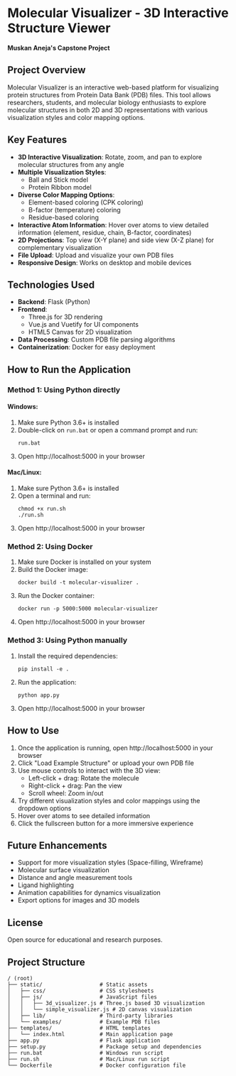 # Molecular Visualizer - 3D Interactive Structure Viewer

**Muskan Aneja's Capstone Project**

## Project Overview

Molecular Visualizer is an interactive web-based platform for visualizing protein structures from Protein Data Bank (PDB) files. This tool allows researchers, students, and molecular biology enthusiasts to explore molecular structures in both 2D and 3D representations with various visualization styles and color mapping options.

## Key Features

- **3D Interactive Visualization**: Rotate, zoom, and pan to explore molecular structures from any angle
- **Multiple Visualization Styles**: 
  - Ball and Stick model 
  - Protein Ribbon model
- **Diverse Color Mapping Options**:
  - Element-based coloring (CPK coloring)
  - B-factor (temperature) coloring
  - Residue-based coloring
- **Interactive Atom Information**: Hover over atoms to view detailed information (element, residue, chain, B-factor, coordinates)
- **2D Projections**: Top view (X-Y plane) and side view (X-Z plane) for complementary visualization
- **File Upload**: Upload and visualize your own PDB files
- **Responsive Design**: Works on desktop and mobile devices

## Technologies Used

- **Backend**: Flask (Python)
- **Frontend**: 
  - Three.js for 3D rendering
  - Vue.js and Vuetify for UI components
  - HTML5 Canvas for 2D visualization
- **Data Processing**: Custom PDB file parsing algorithms
- **Containerization**: Docker for easy deployment

## How to Run the Application

### Method 1: Using Python directly

#### Windows:
1. Make sure Python 3.6+ is installed
2. Double-click on `run.bat` or open a command prompt and run:
   ```
   run.bat
   ```
3. Open http://localhost:5000 in your browser

#### Mac/Linux:
1. Make sure Python 3.6+ is installed
2. Open a terminal and run:
   ```
   chmod +x run.sh
   ./run.sh
   ```
3. Open http://localhost:5000 in your browser

### Method 2: Using Docker

1. Make sure Docker is installed on your system
2. Build the Docker image:
   ```
   docker build -t molecular-visualizer .
   ```
3. Run the Docker container:
   ```
   docker run -p 5000:5000 molecular-visualizer
   ```
4. Open http://localhost:5000 in your browser

### Method 3: Using Python manually

1. Install the required dependencies:
   ```
   pip install -e .
   ```
2. Run the application:
   ```
   python app.py
   ```
3. Open http://localhost:5000 in your browser

## How to Use

1. Once the application is running, open http://localhost:5000 in your browser
2. Click "Load Example Structure" or upload your own PDB file
3. Use mouse controls to interact with the 3D view:
   - Left-click + drag: Rotate the molecule
   - Right-click + drag: Pan the view
   - Scroll wheel: Zoom in/out
4. Try different visualization styles and color mappings using the dropdown options
5. Hover over atoms to see detailed information
6. Click the fullscreen button for a more immersive experience

## Future Enhancements

- Support for more visualization styles (Space-filling, Wireframe)
- Molecular surface visualization
- Distance and angle measurement tools
- Ligand highlighting
- Animation capabilities for dynamics visualization
- Export options for images and 3D models

## License

Open source for educational and research purposes.

## Project Structure

```
/ (root)
├── static/                  # Static assets
│   ├── css/                 # CSS stylesheets
│   ├── js/                  # JavaScript files
│   │   ├── 3d_visualizer.js # Three.js based 3D visualization
│   │   └── simple_visualizer.js # 2D canvas visualization
│   ├── lib/                 # Third-party libraries
│   └── examples/            # Example PDB files
├── templates/               # HTML templates
│   └── index.html           # Main application page
├── app.py                   # Flask application
├── setup.py                 # Package setup and dependencies
├── run.bat                  # Windows run script
├── run.sh                   # Mac/Linux run script
└── Dockerfile               # Docker configuration file
```